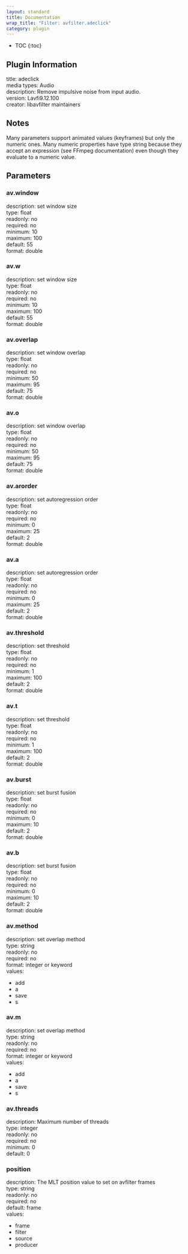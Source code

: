 ```yaml
---
layout: standard
title: Documentation
wrap_title: "Filter: avfilter.adeclick"
category: plugin
---
```

* TOC
{:toc}

## Plugin Information

title: adeclick  
media types:
Audio  
description: Remove impulsive noise from input audio.  
version: Lavfi9.12.100  
creator: libavfilter maintainers  

## Notes

Many parameters support animated values (keyframes) but only the numeric ones. Many numeric properties have type string because they accept an expression (see FFmpeg documentation) even though they evaluate to a numeric value.

## Parameters

### av.window

  
description:
set window size  
type: float  
readonly: no  
required: no  
minimum: 10  
maximum: 100  
default: 55  
format: double  

### av.w

  
description:
set window size  
type: float  
readonly: no  
required: no  
minimum: 10  
maximum: 100  
default: 55  
format: double  

### av.overlap

  
description:
set window overlap  
type: float  
readonly: no  
required: no  
minimum: 50  
maximum: 95  
default: 75  
format: double  

### av.o

  
description:
set window overlap  
type: float  
readonly: no  
required: no  
minimum: 50  
maximum: 95  
default: 75  
format: double  

### av.arorder

  
description:
set autoregression order  
type: float  
readonly: no  
required: no  
minimum: 0  
maximum: 25  
default: 2  
format: double  

### av.a

  
description:
set autoregression order  
type: float  
readonly: no  
required: no  
minimum: 0  
maximum: 25  
default: 2  
format: double  

### av.threshold

  
description:
set threshold  
type: float  
readonly: no  
required: no  
minimum: 1  
maximum: 100  
default: 2  
format: double  

### av.t

  
description:
set threshold  
type: float  
readonly: no  
required: no  
minimum: 1  
maximum: 100  
default: 2  
format: double  

### av.burst

  
description:
set burst fusion  
type: float  
readonly: no  
required: no  
minimum: 0  
maximum: 10  
default: 2  
format: double  

### av.b

  
description:
set burst fusion  
type: float  
readonly: no  
required: no  
minimum: 0  
maximum: 10  
default: 2  
format: double  

### av.method

  
description:
set overlap method  
type: string  
readonly: no  
required: no  
format: integer or keyword  
values:  

* add
* a
* save
* s

### av.m

  
description:
set overlap method  
type: string  
readonly: no  
required: no  
format: integer or keyword  
values:  

* add
* a
* save
* s

### av.threads

  
description:
Maximum number of threads  
type: integer  
readonly: no  
required: no  
minimum: 0  
default: 0  

### position

  
description:
The MLT position value to set on avfilter frames  
type: string  
readonly: no  
required: no  
default: frame  
values:  

* frame
* filter
* source
* producer


